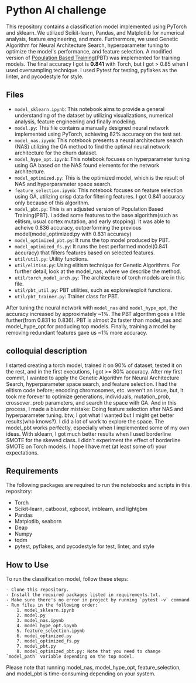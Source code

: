 
# Python AI challenge

This repository contains a classification model implemented using PyTorch and sklearn. We utilized Scikit-learn, Pandas, and Matplotlib for numerical analysis, feature engineering, and more. Furthermore, we used Genetic Algorithm for Neural Architecture Search, hyperparameter tuning to optimize the model's performance, and feature selection. A modified version of [Population Based Training](https://www.deepmind.com/blog/population-based-training-of-neural-networks)(PBT) was implemented for training models. The final accuracy I got is <b>0.841</b> with Torch, but I got > 0.85 when I used oversampling technique. I used Pytest for testing, pyflakes as the linter, and pycodestyle for style.

## Files

- `model_sklearn.ipynb`: This notebook aims to provide a general understanding of the dataset by utilizing visualizations, numerical analysis, feature engineering and finally modeling.
- `model.py`: This file contains a manually designed neural network implemented using PyTorch, achieving 82% accuracy on the test set.
- `model_nas.ipynb`: This notebook presents a neural architecture search (NAS) utilizing the GA method to find the optimal neural network architecture for the churn dataset.
- `model_hype_opt.ipynb`: This notebook focuses on hyperparameter tuning using GA based on the NAS found elements for the network architecture.
- `model_optimized.py`: This is the optimized model, which is the result of NAS and hyperparameter space search.
- `feature_selection.ipynb`: This notebook focuses on feature selection using GA, utilizing crisp data for filtering features. I got 0.841 accuracy only because of this algorithm.
- `model_pbt.py`: This is an adjusted version of Population Based Training(PBT). I added some features to the base algorithm(such as elitism, usual cortex mutation, and early stopping). It was able to acheive 0.836 accuracy, outperforming the previous model(model_optimized.py with 0.831 accuracy)
- `model_optimized_pbt.py`: It runs the top model produced by PBT.
- `model_optimized_fs.py`: It runs the best performed model(0.841 accuracy) that filters features based on selected features.
- `util/util.py`: Utility functions.
- `util/elitism.py`: Using elitism technique for Genetic Algorithms. For further detail, look at the model_nas, where we describe the method.
- `util/torch_model_arch.py`: The architecture of torch models are in this file.
- `util/pbt_util.py`: PBT utilities, such as explore/exploit functions.
- `util/pbt_trainer.py`: Trainer class for PBT.

After tuning the neural network with `model_nas` and `model_hype_opt`, the accuracy increased by approximately ~1%. The PBT algorithm goes a little further(from 0.831 to 0.836). PBT is almost 2x faster than model_nas and model_hype_opt for producing top models. Finally, training a model by removing redundant features gave us ~1% more accuracy.

## colloquial description
I started creating a torch model, trained it on 90% of dataset, tested it on the rest, and in the first executions, I got >= 80% accuracy. After my first commit, I wanted to apply the Genetic Algorithm for Neural Architecture Search, hyperparameter space search, and feature selection. I had the elitism code before; encoding chromosomes, etc. weren't an issue, but, it took me forever to optimize generations, individuals, mutation_prob, crossover_prob parameters, and search the space with GA. And in this process, I made a blunder mistake: Doing feature selection after NAS and hyperparameter tuning. btw, I got what I wanted but I might get better results(who knows?). I did a lot of work to explore the space. The model_pbt works perfectly, especially when I implemented some of my own ideas. With sklearn, I got much better results when I used borderline SMOTE for the skewed class. I didn't experiment the effect of borderline SMOTE on Torch models. I hope I have met (at least some of) your expectations.

## Requirements

The following packages are required to run the notebooks and scripts in this repository:

- Torch
- Scikit-learn, catboost, xgboost, imblearn, and lightgbm
- Pandas
- Matplotlib, seaborn
- Deap
- Numpy
- tqdm
- pytest, pyflakes, and pycodestyle for test, linter, and style

## How to Use

To run the classification model, follow these steps:

    - Clone this repository.
    - Install the required packages listed in requirements.txt.
    - Make sure there's no error in project by running `pytest -v` command
    - Run files in the following order: 
        1. model_sklearn.ipynb
        2. model.py
        3. model_nas.ipynb
        4. model_hype_opt.ipynb
        5. feature_selection.ipynb
        6. model_optimized.py
        7. model_optimized_fs.py
        7. model_pbt.py
        8. model_optimized_pbt.py: Note that you need to change `model_path` variable depending on the top model.

Please note that running model_nas, model_hype_opt, feature_selection, and model_pbt is time-consuming depending on your system.
